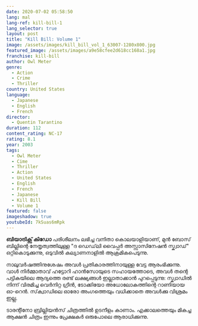 ```yaml
---
date: 2020-07-02 05:58:50
lang: mal
lang-ref: kill-bill-1
lang_selector: true
layout: post
title: "Kill Bill: Volume 1"
image: /assets/images/kill_bill_vol_1_63007-1280x800.jpg
featured_image: /assets/images/a9e58cfee2d618cc168a1.jpg
franchise: kill-bill
author: Owl Meter
genre:
  - Action
  - Crime
  - Thriller
country: United States
language:
  - Japanese
  - English
  - French
director:
  - Quentin Tarantino
duration: 112
content_rating: NC-17
rating: 8.1
year: 2003
tags:
  - Owl Meter
  - Cime
  - Thriller
  - Action
  - United States
  - English
  - French
  - Japanese
  - Kill Bill
  - Volume 1
featured: false
imageshadow: true
youtubeId: 7kSuas6mRpk
---
```

**ബിയാട്രിക്സ് കിഡോ** പരിശീലനം ലഭിച്ച വനിതാ കൊലയാളിയാണ്, മുൻ ബോസ് ബില്ലിന്റെ നേതൃത്വത്തിലുള്ള "ദ ഡെഡ്‌ലി വൈപ്പർ അസ്സാസിനേഷൻ സ്ക്വാഡ്" ഒറ്റികൊടുക്കുന്നു, ഒടുവിൽ കല്യാണനാളിൽ ആക്രമികപെടുന്നു.

നാലുവർഷത്തിനുശേഷം അവൾ പ്രതികാരത്തിനായുള്ള വേട്ട ആരംഭിക്കുന്നു. വാൾ നിർമ്മാതാവ് ഹട്ടോറി ഹാൻസോയുടെ സഹായത്തോടെ, അവൾ തന്റെ പട്ടികയിലെ ആദ്യത്തെ രണ്ട് ലക്ഷ്യങ്ങൾ ഇല്ലാതാക്കാൻ പുറപ്പെടുന്നു: സ്ക്വാഡിൽ നിന്ന് വിരമിച്ച വെർനിറ്റ ഗ്രീൻ, ടോക്കിയോ അധോലോകത്തിന്റെ റാണിയായ ഓ-റെൻ. സ്‌ക്വാഡിലെ ഓരോ അംഗത്തെയും വധിക്കാതെ അവൾക്കു വിശ്രമം ഇല്ല.

ടാരന്റിനോ ബ്രില്ലിയൻസ് ചിത്രത്തിൽ ഉടനീളം കാണാം. എക്കാലത്തെയും മികച്ച ആക്ഷൻ ചിത്രം ഇന്നും പ്രേക്ഷകർ ഒരുപോലെ ആരാധിക്കുന്നു.